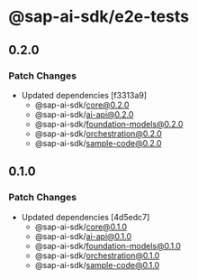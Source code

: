 # @sap-ai-sdk/e2e-tests

## 0.2.0

### Patch Changes

- Updated dependencies [f3313a9]
  - @sap-ai-sdk/core@0.2.0
  - @sap-ai-sdk/ai-api@0.2.0
  - @sap-ai-sdk/foundation-models@0.2.0
  - @sap-ai-sdk/orchestration@0.2.0
  - @sap-ai-sdk/sample-code@0.2.0

## 0.1.0

### Patch Changes

- Updated dependencies [4d5edc7]
  - @sap-ai-sdk/core@0.1.0
  - @sap-ai-sdk/ai-api@0.1.0
  - @sap-ai-sdk/foundation-models@0.1.0
  - @sap-ai-sdk/orchestration@0.1.0
  - @sap-ai-sdk/sample-code@0.1.0
